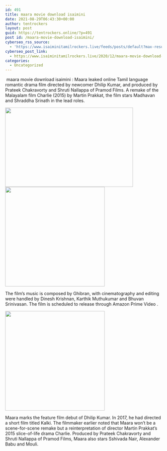 ```yaml
---
id: 491
title: maara movie download isaimini
date: 2021-08-29T06:43:30+00:00
author: tentrockers
layout: post
guid: https://tentrockers.online/?p=491
post id: /maara-movie-download-isaimini/
cyberseo_rss_source:
  - 'https://www.isaiminitamilrockers.live/feeds/posts/default?max-results=150&start-index=151'
cyberseo_post_link:
  - https://www.isaiminitamilrockers.live/2020/12/maara-movie-download-isaimini.html
categories:
  - Uncategorized
---
```

<meta content="&nbsp;maara movie download isaimini : Maara leaked online Tamil language romantic drama film directed by newcomer Dhilip Kumar, and produced by P..." name="twitter:description" />

  


<center>
</center>

&nbsp;maara movie download isaimini : Maara leaked online Tamil language romantic drama film directed by newcomer Dhilip Kumar, and produced by Prateek Chakravorty and Shruti Nallappa of Pramod Films. A remake of the Malayalam film Charlie (2015) by Martin Prakkat, the film stars Madhavan and Shraddha Srinath in the lead roles.<ins data-width="0" data-height="0" class="g6a712b6e0d" data-domain="//aaaaaco.com" data-affquery="/f5ff9bfd5d/6a712b6e0d/?placementName=default"></ins>

<div class="separator">
  <a href="https://1.bp.blogspot.com/-WinQVA2WK7o/X9wmYnzxsII/AAAAAAAAAEA/IIhuw6oW6UkuZz1lxbEUxS0LrRkDBnzNwCLcBGAsYHQ/s1200/Maara.jpg" imageanchor="1"><img loading="lazy" border="0" data-original-height="900" data-original-width="1200" height="255" src="https://1.bp.blogspot.com/-WinQVA2WK7o/X9wmYnzxsII/AAAAAAAAAEA/IIhuw6oW6UkuZz1lxbEUxS0LrRkDBnzNwCLcBGAsYHQ/w411-h255/Maara.jpg" width="411" /></a>
</div>

<div class="separator">
  <a href="https://aaaaaco.com/b7e8e06d99/28f293c2c0/?placementName=default" imageanchor="1" target="_blank" rel="noopener"><img border="0" data-original-height="166" data-original-width="800" src="https://1.bp.blogspot.com/-oWuH8NwwWmc/X9wmyVFc0SI/AAAAAAAAAEI/S1AeZBKzkjIqa8g6U0rD4z6DgL-gFRNVwCLcBGAsYHQ/s320/unnamed.gif" width="320" /></a>
</div>

The film&#8217;s music is composed by Ghibran, with cinematography and editing were handled by Dinesh Krishnan, Karthik Muthukumar and Bhuvan Srinivasan. The film is scheduled to release through Amazon Prime Video .<ins data-width="0" data-height="0" class="g6a712b6e0d" data-domain="//aaaaaco.com" data-affquery="/f5ff9bfd5d/6a712b6e0d/?placementName=default"></ins>

<div class="separator">
  <a href="https://aaaaaco.com/b7e8e06d99/28f293c2c0/?placementName=default" imageanchor="1" target="_blank" rel="noopener"><img border="0" data-original-height="166" data-original-width="800" src="https://1.bp.blogspot.com/-CVD7rgInK8U/X9wm50-pxfI/AAAAAAAAAEM/cAdXTOSg_TElUeNiPPwCJFx3UK0g_IJXQCLcBGAsYHQ/s320/unnamed.gif" width="320" /></a>
</div>

<ins data-width="0" data-height="0" class="g6a712b6e0d" data-domain="//aaaaaco.com" data-affquery="/f5ff9bfd5d/6a712b6e0d/?placementName=default"></ins>

Maara marks the feature film debut of Dhilip Kumar. In 2017, he had directed a short film titled Kalki. The filmmaker earlier noted that Maara won’t be a scene-for-scene remake but a reinterpretation of director Martin Prakkat’s 2015 slice-of-life drama Charlie. Produced by Prateek Chakravorty and Shruti Nallappa of Pramod Films, Maara also stars Sshivada Nair, Alexander Babu and Mouli.<ins data-width="0" data-height="0" class="g6a712b6e0d" data-domain="//aaaaaco.com" data-affquery="/f5ff9bfd5d/6a712b6e0d/?placementName=default"></ins>

<center>
</center>